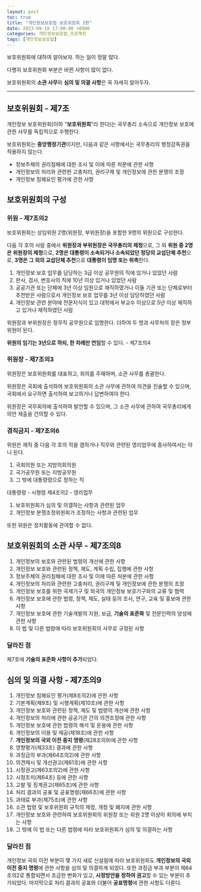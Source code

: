 ```yaml
---
layout: post
toc: true
title: "개인정보보호법 보호위원회 1편"
date: 2023-09-10 17:00:00 +0900
categories: 개인정보보호법_프로젝트
tags: [개인정보보호법]
---
```

보호위원회에 대하여 알아보자. 하는 일이 정말 많다.

다행히 보호위원회 부분은 바뀐 사항이 많이 없다.

보호위원회의 **소관 사무**와 **심의 및 의결 사항**은 꼭 자세히 알아두자.

---

## 보호위원회 - 제7조 

개인정보 보호위원회(이하 "**보호위원회**"라 한다)는 국무총리 소속으로 개인정보 보호에 관한 사무를 독립적으로 수행한다.

보호위원회는 **중앙행정기관**이지만, 다음과 같은 사항에서는 국무총리의 행정감독권을 적용하지 않는다.

 - 정보주체의 권리침해에 대한 조사 및 이에 따른 처분에 관한 사항
 - 개인정보의 처리와 관련한 고충처리, 권리구제 및 개인정보에 관한 분쟁의 조정
 - 개인정보 침해요인 평가에 관한 사항

## 보호위원회의 구성

### 위원 - 제7조의2

보호위원회는 상임위원 2명(위원장, 부위원장)을 포함한 9명의 위원으로 구성한다.

다음 각 호의 사람 중에서 **위원장과 부위원장은 국무총리의 제청**으로, 그 외 **위원 중 2명은 위원장의 제청**으로, **2명은 대통령이 소속되거나 소속되었던 정당의 교섭단체 추천**으로, **3명은 그 외의 교섭단체 추천**으로 **대통령이 임명 또는 위촉**한다.

 1. 개인정보 보호 업무를 담당하는 3급 이상 공무원의 직에 있거나 있었던 사람
 2. 판사, 검사, 변호사의 직에 10년 이상 있거나 있었던 사람
 3. 공공기관 또는 단체에 3년 이상 임원으로 재직하였거나 이들 기관 또는 단체로부터 추천받은 사람으로서 개인정보 보호 업무를 3년 이상 담당하였던 사람
 4. 개인정보 관련 분야에 전문지식이 있고 대학에서 부교수 이상으로 5년 이상 재직하고 있거나 재직하였던 사람

위원장과 부위원장은 정무직 공무원으로 임명한다. 더하여 두 명과 사무처의 장은 정부위원이 된다.

**위원의 임기는 3년으로 하되, 한 차례만 연임**할 수 있다. - 제7조의4

### 위원장 - 제7조의3

위원장은 보호위원회를 대표하고, 회의를 주재하며, 소관 사무를 총괄한다.

위원장은 국회에 출석하여 보호위원회의 소관 사무에 관하여 의견을 진술할 수 있으며, 국회에서 요구하면 출석하여 보고하거나 답변하여야 한다.

위원장은 국무회의에 출석하여 발언할 수 있으며, 그 소관 사무에 관하여 국무총리에게 의안 제출을 건의할 수 있다.

### 겸직금지 - 제7조의6

위원은 재직 중 다음 각 호의 직을 겸하거나 직무와 관련된 영리업무에 종사하여서는 아니 된다.

1. 국회의원 또는 지방의회의원
2. 국가공무원 또는 지방공무원
3. 그 밖에 대통령령으로 정하는 직

대통령령 - 시행령 제4조의2 - 영리업무

1. 보호위원회가 심의 및 의결하는 사항과 관련된 업무
2. 개인정보 분쟁조정위원회가 조정하는 사항과 관련된 업무

또한 위원은 정치활동에 관여할 수 없다.

## 보호위원회의 소관 사무 - 제7조의8

 1. 개인정보의 보호와 관련된 법령의 개선에 관한 사항
 2. 개인정보 보호와 관련된 정책, 제도, 계획 수립, 집행에 관한 사항
 3. 정보주체의 권리침해에 대한 조사 및 이에 따른 처분에 관한 사항
 4. 개인정보의 처리와 관련한 고충처리, 권리구제 및 개인정보에 관한 분쟁의 조정
 5. 개인정보 보호를 위한 국제기구 및 외국의 개인정보 보호기구와의 교류 및 협력
 6. 개인정보 보호에 관한 법령, 정책, 제도, 실태 등의 조사, 연구, 교육 및 홍보에 관한 사항
 7. 개인정보 보호에 관한 기술개발의 지원, 보급, **기술의 표준화** 및 전문인력의 양성에 관한 사항
 8. 이 법 및 다른 법령에 따라 보호위원회의 사무로 규정된 사항

### 달라진 점

제7호에 **기술의 표준화 사항이 추가**되었다.

## 심의 및 의결 사항 - 제7조의9

 1. 개인정보 침해요인 평가(제8조의2)에 관한 사항
 2. 기본계획(제9조) 및 시행계획(제10조)에 관한 사항
 3. 개인정보 보호와 관련된 정책, 제도 및 법령의 개선에 관한 사항
 4. 개인정보의 처리에 관한 공공기관 간의 의견조정에 관한 사항
 5. 개인정보 보호에 관한 법령의 해석 및 운용에 관한 사항
 6. 개인정보의 이용 및 제공(제18조)에 관한 사항
 7. **개인정보의 국외 이전 중지 명령**(제28조의9)에 관한 사항
 8. 영향평가(제33조) 결과에 관한 사항
 9. 과징금의 부과(제64조의2)에 관한 사항
 10. 의견제시 및 개선권고(제61조)에 관한 사항
 11. 시정권고(제63조의2)에 관한 사항
 12. 시정조치(제64조) 등에 관한 사항
 13. 고발 및 징계권고(제65조)에 관한 사항
 14. 처리 결과의 공표 및 공표명령(제66조)에 관한 사항
 15. 과태료 부과(제75조)에 관한 사항
 16. 소관 법령 및 보호위원회 규칙의 제정, 개정 및 폐지에 관한 사항
 17. 개인정보 보호와 관련하여 보호위원회의 위원장 또는 위원 2명 이상이 회의에 부치는 사항
 18. 그 밖에 이 법 또는 다른 법령에 따라 보호위원회가 심의 및 의결하는 사항

### 달라진 점

개인정보 국외 이전 부분이 몇 가지 새로 신설됨에 따라 보호위원회도 **개인정보의 국외 이전 중지 명령**에 관한 사항을 심의 및 의결하게 되었다. 또한 과징금 부과 부분이 제64조의2로 통합되면서 조금한 변화가 있고, **시정방안을 정하여 권고**할 수 있는 부분이 추가되었다. 마지막으로 처리 결과의 공표와 더불어 **공표명령**에 관한 사항도 다룬다.